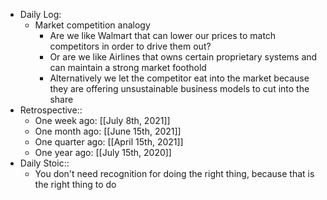 - Daily Log:
    - Market competition analogy
        - Are we like Walmart that can lower our prices to match competitors in order to drive them out?
        - Or are we like Airlines that owns certain proprietary systems and can maintain a strong market foothold
        - Alternatively we let the competitor eat into the market because they are offering unsustainable business models to cut into the share
- Retrospective::
    - One week ago: [[July 8th, 2021]]
    - One month ago: [[June 15th, 2021]]
    - One quarter ago: [[April 15th, 2021]]
    - One year ago: [[July 15th, 2020]]
- Daily Stoic::
    - You don't need recognition for doing the right thing, because that is the right thing to do
